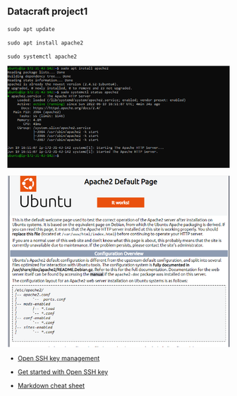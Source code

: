 ## Datacraft project1

`sudo apt update`

`sudo apt install apache2`

`sudo systemctl apache2`

![Apache Status](./images/imagepjt1.PNG)

![Apache Status GUI](./images/image2pjt1.PNG)


* [Open SSH key management](https://docs.microsoft.com/en-us/windows-server/administration/openssh/openssh_keymanagement)

* [Get started with Open SSH key](https://docs.microsoft.com/en-us/windows-server/administration/openssh/openssh_install_firstuse)

* [Markdown cheat sheet](https://www.markdownguide.org/cheat-sheet)

